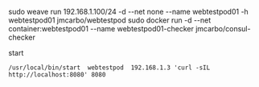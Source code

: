 sudo weave run 192.168.1.100/24 -d --net none --name webtestpod01 -h webtestpod01 jmcarbo/webtestpod
sudo docker run -d --net container:webtestpod01 --name webtestpod01-checker jmcarbo/consul-checker


start <service name> <consul join ip> <optional command> <service port>
```
/usr/local/bin/start  webtestpod  192.168.1.3 'curl -sIL http://localhost:8080' 8080
```
